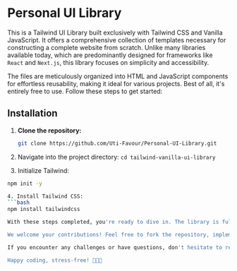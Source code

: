 # Personal UI Library

This is a Tailwind UI Library built exclusively with Tailwind CSS and Vanilla JavaScript. It offers a comprehensive collection of templates necessary for constructing a complete website from scratch. Unlike many libraries available today, which are predominantly designed for frameworks like `React` and `Next.js`, this library focuses on simplicity and accessibility.

The files are meticulously organized into HTML and JavaScript components for effortless reusability, making it ideal for various projects. Best of all, it's entirely free to use. Follow these steps to get started:

## Installation

1. **Clone the repository:**
   ```bash
   git clone https://github.com/Uti-Favour/Personal-UI-Library.git

2. Navigate into the project directory:
```cd tailwind-vanilla-ui-library```

3. Initialize Tailwind:
```bash
npm init -y

4. Install Tailwind CSS:
```bash
npm install tailwindcss

With these steps completed, you're ready to dive in. The library is fully customizable, allowing you to tailor it to your specific design preferences.

We welcome your contributions! Feel free to fork the repository, implement your changes, and submit a pull request. Collaboration is key, and we're excited to work together. 😊

If you encounter any challenges or have questions, don't hesitate to reach out to us at utifavour16@outlook.com.

Happy coding, stress-free! 🚀🚀🚀



